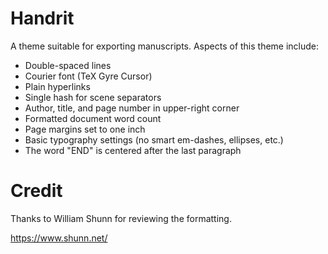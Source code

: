 # Handrit

A theme suitable for exporting manuscripts. Aspects of this theme include:

* Double-spaced lines
* Courier font (TeX Gyre Cursor)
* Plain hyperlinks
* Single hash for scene separators
* Author, title, and page number in upper-right corner
* Formatted document word count
* Page margins set to one inch
* Basic typography settings (no smart em-dashes, ellipses, etc.)
* The word "END" is centered after the last paragraph

# Credit

Thanks to William Shunn for reviewing the formatting.

https://www.shunn.net/

